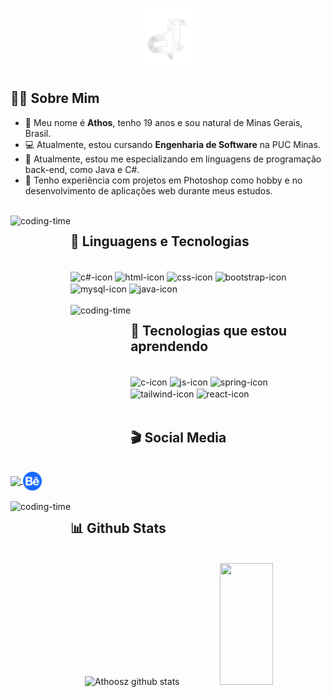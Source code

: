 <p align="center">
  <img src="img/logo.png" width="100" height="100" />
</p>

## 👨‍💻 Sobre Mim
- 🍖 Meu nome é **Athos**, tenho 19 anos e sou natural de Minas Gerais, Brasil.  
- 💻 Atualmente, estou cursando **Engenharia de Software** na PUC Minas.
- 🥇 Atualmente, estou me especializando em linguagens de programação back-end, como Java e C#.
- 🎨 Tenho experiência com projetos em Photoshop como hobby e no desenvolvimento de aplicações web durante meus estudos.

 <div  align="left"> 
  <div style="display: inline_block"><br>
    <img align="left" height="250" alt="coding-time" src="code.gif">
    <h2 align="left">💎 Linguagens e Tecnologias</h2>
    <br>
    <img align="center" height="30" width="40" alt="c#-icon" src="https://skillicons.dev/icons?i=cs">
    <img align="center" height="30" width="40" alt="html-icon" src="https://skillicons.dev/icons?i=html">
    <img align="center" height="30" width="40" alt="css-icon" src="https://skillicons.dev/icons?i=css">
    <img align="center" height="30" width="40" alt="bootstrap-icon" src="https://skillicons.dev/icons?i=bootstrap">
    <img align="center" height="30" width="40" alt="mysql-icon" src="https://skillicons.dev/icons?i=mysql">
    <img align="center" height="30" width="40" alt="java-icon" src="https://skillicons.dev/icons?i=java">
   </div>
   
 <div  align="left"> 
  <div style="display: inline_block"><br>
    <img align="left" height="250" alt="coding-time" src="code.gif">
    <h2 align="left">🎲 Tecnologias que estou aprendendo</h2>
      <br>
    <img align="center" height="30" width="40" alt="c-icon" src="https://skillicons.dev/icons?i=c">
    <img align="center" height="30" width="40" alt="js-icon" src="https://skillicons.dev/icons?i=js">
    <img align="center" height="30" width="40" alt="spring-icon" src="https://skillicons.dev/icons?i=spring">
    <img align="center" height="30" width="40" alt="tailwind-icon" src="https://skillicons.dev/icons?i=tailwind">
    <img align="center" height="30" width="40" alt="react-icon" src="https://skillicons.dev/icons?i=react">
    
   </div>

 <div style="display: inline_block"><br>
 <h2 align="left">🎬 Social Media</h2>
     <br>
    <a href = "https://www.linkedin.com/in/athosmrfonseca/">
      <img align="center" width="30" src="https://skillicons.dev/icons?i=linkedin">
    </a>
    <a href = "https://www.behance.net/Athooss">
      <img align="center" width="30" src="img/behance-1.svg">
    </a>
</div>

 <div  align="left"> 
  <div style="display: inline_block"><br>
    <img align="left" height="250" alt="coding-time" src="code.gif">
    <h2 align="left">📊 Github Stats </h2>
      <br>
    <div align="center">  
  <img width="49%" height="195px" src="https://github-readme-stats.vercel.app/api?username=Athoosz&show_icons=true&count_private=true&hide_border=true&title_color=025CED&icon_color=025CED&text_color=ffff&bg_color=0d1117" alt="Athoosz github stats" /> 
  <img width="41%" height="195px" src="https://github-readme-stats.vercel.app/api/top-langs/?username=Athoosz&layout=compact&hide_border=true&title_color=025CED&text_color=ffff&bg_color=0d1117" />
   </div>
   </div>

<br>






